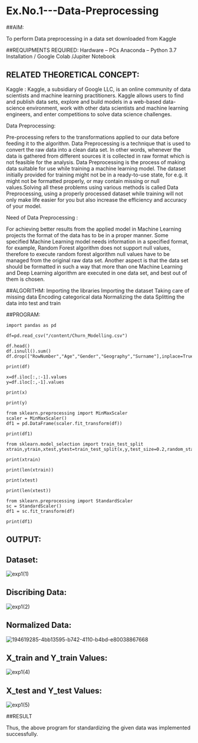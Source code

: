 # Ex.No.1---Data-Preprocessing
##AIM:

To perform Data preprocessing in a data set downloaded from Kaggle

##REQUIPMENTS REQUIRED:
Hardware – PCs
Anaconda – Python 3.7 Installation / Google Colab /Jupiter Notebook

## RELATED THEORETICAL CONCEPT:

Kaggle :
Kaggle, a subsidiary of Google LLC, is an online community of data scientists and machine learning practitioners. Kaggle allows users to find and publish data sets, explore and build models in a web-based data-science environment, work with other data scientists and machine learning engineers, and enter competitions to solve data science challenges.

Data Preprocessing:

Pre-processing refers to the transformations applied to our data before feeding it to the algorithm. Data Preprocessing is a technique that is used to convert the raw data into a clean data set. In other words, whenever the data is gathered from different sources it is collected in raw format which is not feasible for the analysis.
Data Preprocessing is the process of making data suitable for use while training a machine learning model. The dataset initially provided for training might not be in a ready-to-use state, for e.g. it might not be formatted properly, or may contain missing or null values.Solving all these problems using various methods is called Data Preprocessing, using a properly processed dataset while training will not only make life easier for you but also increase the efficiency and accuracy of your model.

Need of Data Preprocessing :

For achieving better results from the applied model in Machine Learning projects the format of the data has to be in a proper manner. Some specified Machine Learning model needs information in a specified format, for example, Random Forest algorithm does not support null values, therefore to execute random forest algorithm null values have to be managed from the original raw data set.
Another aspect is that the data set should be formatted in such a way that more than one Machine Learning and Deep Learning algorithm are executed in one data set, and best out of them is chosen.


##ALGORITHM:
Importing the libraries
Importing the dataset
Taking care of missing data
Encoding categorical data
Normalizing the data
Splitting the data into test and train

##PROGRAM:
```
import pandas as pd

df=pd.read_csv("/content/Churn_Modelling.csv")

df.head()
df.isnull().sum()
df.drop(["RowNumber","Age","Gender","Geography","Surname"],inplace=True,axis=1)

print(df)

x=df.iloc[:,:-1].values
y=df.iloc[:,-1].values

print(x)

print(y)

from sklearn.preprocessing import MinMaxScaler
scaler = MinMaxScaler()
df1 = pd.DataFrame(scaler.fit_transform(df))

print(df1)

from sklearn.model_selection import train_test_split
xtrain,ytrain,xtest,ytest=train_test_split(x,y,test_size=0.2,random_state=2)

print(xtrain)

print(len(xtrain))

print(xtest)

print(len(xtest))

from sklearn.preprocessing import StandardScaler
sc = StandardScaler()
df1 = sc.fit_transform(df)

print(df1)
```

## OUTPUT:
## Dataset:

![exp1(1)](https://user-images.githubusercontent.com/112338645/195977638-87e9a9bf-3a28-4150-b4bd-ecb9733abcd9.png)

## Discribing Data:

![exp1(2)](https://user-images.githubusercontent.com/112338645/195977670-71ef8eb7-770a-4662-8ae9-94daff53d00d.png)

## Normalized Data:

![194619285-4bb13595-b742-4110-b4bd-e80038867668](https://user-images.githubusercontent.com/112338645/195977707-3e129c27-b740-4e8b-9f9b-072e89ce338b.png)

## X_train and Y_train Values:

![exp1(4)](https://user-images.githubusercontent.com/112338645/195977758-e025cab3-c211-4378-8af0-1fb418ac299c.png)

## X_test and Y_test Values:

![exp1(5)](https://user-images.githubusercontent.com/112338645/195977794-aede1605-559d-45e9-8391-ded3c650116b.png)

##RESULT

Thus, the above program for standardizing the given data was implemented successfully.
